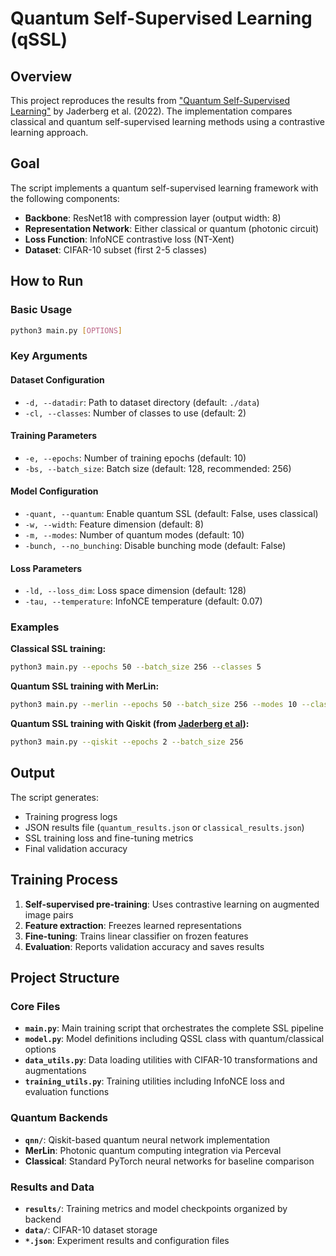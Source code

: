 # Quantum Self-Supervised Learning (qSSL)

## Overview

This project reproduces the results from ["Quantum Self-Supervised Learning"](https://arxiv.org/abs/2103.14653) by Jaderberg et al. (2022). The implementation compares classical and quantum self-supervised learning methods using a contrastive learning approach.

## Goal

The script implements a quantum self-supervised learning framework with the following components:
- **Backbone**: ResNet18 with compression layer (output width: 8)
- **Representation Network**: Either classical or quantum (photonic circuit)
- **Loss Function**: InfoNCE contrastive loss (NT-Xent)
- **Dataset**: CIFAR-10 subset (first 2-5 classes)

## How to Run

### Basic Usage

```bash
python3 main.py [OPTIONS]
```

### Key Arguments

#### Dataset Configuration
- `-d, --datadir`: Path to dataset directory (default: `./data`)
- `-cl, --classes`: Number of classes to use (default: 2)

#### Training Parameters
- `-e, --epochs`: Number of training epochs (default: 10)
- `-bs, --batch_size`: Batch size (default: 128, recommended: 256)

#### Model Configuration
- `-quant, --quantum`: Enable quantum SSL (default: False, uses classical)
- `-w, --width`: Feature dimension (default: 8)
- `-m, --modes`: Number of quantum modes (default: 10)
- `-bunch, --no_bunching`: Disable bunching mode (default: False)

#### Loss Parameters
- `-ld, --loss_dim`: Loss space dimension (default: 128)
- `-tau, --temperature`: InfoNCE temperature (default: 0.07)

### Examples

**Classical SSL training:**
```bash
python3 main.py --epochs 50 --batch_size 256 --classes 5
```

**Quantum SSL training with MerLin:**
```bash
python3 main.py --merlin --epochs 50 --batch_size 256 --modes 10 --classes 5
```

**Quantum SSL training with Qiskit (from [Jaderberg et al](https://github.com/bjader/QSSL/tree/main)):**
```bash
python3 main.py --qiskit --epochs 2 --batch_size 256
```

## Output

The script generates:
- Training progress logs
- JSON results file (`quantum_results.json` or `classical_results.json`)
- SSL training loss and fine-tuning metrics
- Final validation accuracy


## Training Process

1. **Self-supervised pre-training**: Uses contrastive learning on augmented image pairs
2. **Feature extraction**: Freezes learned representations
3. **Fine-tuning**: Trains linear classifier on frozen features
4. **Evaluation**: Reports validation accuracy and saves results

## Project Structure

### Core Files

- **`main.py`**: Main training script that orchestrates the complete SSL pipeline
- **`model.py`**: Model definitions including QSSL class with quantum/classical options
- **`data_utils.py`**: Data loading utilities with CIFAR-10 transformations and augmentations
- **`training_utils.py`**: Training utilities including InfoNCE loss and evaluation functions

### Quantum Backends

- **`qnn/`**: Qiskit-based quantum neural network implementation
- **MerLin**: Photonic quantum computing integration via Perceval
- **Classical**: Standard PyTorch neural networks for baseline comparison

### Results and Data

- **`results/`**: Training metrics and model checkpoints organized by backend
- **`data/`**: CIFAR-10 dataset storage
- **`*.json`**: Experiment results and configuration files